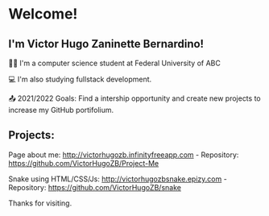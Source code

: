 # Welcome!

## I'm Victor Hugo Zaninette Bernardino!

:man_student: I'm a computer science student at Federal University of ABC

:computer: I'm also studying fullstack development.

:outbox_tray: 2021/2022 Goals: Find a intership opportunity and create new projects to increase my GitHub portifolium.

 
## Projects:

Page about me: http://victorhugozb.infinityfreeapp.com - Repository: https://github.com/VictorHugoZB/Project-Me

Snake using HTML/CSS/Js: http://victorhugozbsnake.epizy.com - Repository: https://github.com/VictorHugoZB/snake

Thanks for visiting.

<!--
**VictorHugoZB/VictorHugoZB** is a ✨ _special_ ✨ repository because its `README.md` (this file) appears on your GitHub profile.

Here are some ideas to get you started:

- 🔭 I’m currently working on ...
- 🌱 I’m currently learning ...
- 👯 I’m looking to collaborate on ...
- 🤔 I’m looking for help with ...
- 💬 Ask me about ...
- 📫 How to reach me: ...
- 😄 Pronouns: ...
- ⚡ Fun fact: ...
-->
